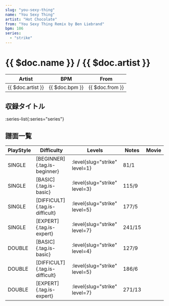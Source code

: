```yaml
---
slug: "you-sexy-thing"
name: "You Sexy Thing"
artist: "Hot Chocolate"
from: "You Sexy Thing Remix by Ben Liebrand"
bpm: 106
series:
  - "strike"
---
```


# {{ $doc.name }} / {{ $doc.artist }}

|Artist|BPM|From|
|------|---|----|
|{{ $doc.artist }}|{{ $doc.bpm }}|{{ $doc.from }}|

## 収録タイトル

:series-list{:series="series"}

## 譜面一覧

|PlayStyle|Difficulty|Levels|Notes|Movie|
|---------|----------|------|-----|-----|
|SINGLE|[BEGINNER]{.tag.is-beginner}|<div class="field is-grouped is-grouped-multiline"> :level{slug="strike" level=1}</div>|81/1||
|SINGLE|[BASIC]{.tag.is-basic}|<div class="field is-grouped is-grouped-multiline"> :level{slug="strike" level=3}</div>|115/9||
|SINGLE|[DIFFICULT]{.tag.is-difficult}|<div class="field is-grouped is-grouped-multiline"> :level{slug="strike" level=5}</div>|177/5||
|SINGLE|[EXPERT]{.tag.is-expert}|<div class="field is-grouped is-grouped-multiline"> :level{slug="strike" level=7}</div>|241/15||
|DOUBLE|[BASIC]{.tag.is-basic}|<div class="field is-grouped is-grouped-multiline"> :level{slug="strike" level=4}</div>|127/9||
|DOUBLE|[DIFFICULT]{.tag.is-difficult}|<div class="field is-grouped is-grouped-multiline"> :level{slug="strike" level=5}</div>|186/6||
|DOUBLE|[EXPERT]{.tag.is-expert}|<div class="field is-grouped is-grouped-multiline"> :level{slug="strike" level=7}</div>|271/13||
